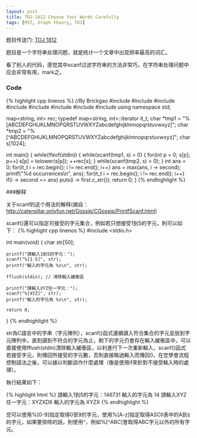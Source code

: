 ```yaml
---
layout: post
title: TOJ-1812 Choose Your Words Carefully 
tags: [MST, Graph theory, TOJ]
---
```


题目传送门: <a href="http://acm.tju.edu.cn/toj/showp1812.html">TOJ 1812</a>

题目是一个字符串处理问题，就是统计一个文章中出现频率最高的词汇。

看了别人的代码，感觉其中scanf过滤字符串的方法非常巧，在字符串处理问题中应会非常有用，mark之。

### Code

{% highlight cpp linenos %}
//By Brickgao
#include <iostream>
#include <cstdio>
#include <cstring>
#include <cmath>
#include <cstdlib>
#include <algorithm>
#include <vector>
#include <map>
using namespace std;

map<string, int> rec;
typedef map<string, int>::iterator it_t;
char *tmp1 = "%[ABCDEFGHIJKLMNOPQRSTUVWXYZabcdefghijklmnopqrstuvwxyz]";
char *tmp2 = "%[^ABCDEFGHIJKLMNOPQRSTUVWXYZabcdefghijklmnopqrstuvwxyz]";
char s[1024];

int main()
{
    while(!feof(stdin))
    {
        while(scanf(tmp1, s) > 0)
        {
            for(int p = 0; s[p]; p++) s[p] = tolower(s[p]);
            ++rec[s];
        }
        while(scanf(tmp2, s) > 0);
    }
    int ans = 0;
    for(it_t i = rec.begin(); i != rec.end(); i++)
        ans = max(ans, i -> second);
    printf("%d occurrences\n", ans);
    for(it_t i = rec.begin(); i != rec.end(); i++)
        if(i -> second == ans)
            puts(i -> first.c_str());
    return 0;
}
{% endhighlight %}

###解释

关于scanf的这个用法的解释(摘自：<a href ="http://caterpillar.onlyfun.net/Gossip/CGossip/PrintfScanf.html">http://caterpillar.onlyfun.net/Gossip/CGossip/PrintfScanf.html</a>)

scanf()還可以指定可接受的字元集合，例如若只想接受1到5的字元，則可以如下：
{% highlight cpp linenos %}
#include <stdio.h>

int main(void) {
    char str[50];
    
    printf("請輸入1到5的字元：");
    scanf("%[1-5]", str);
    printf("輸入的字元為 %s\n", str);

    fflush(stdin); // 清除輸入緩衝區

    printf("請輸入XYZ任一字元：");
    scanf("%[XYZ]", str);
    printf("輸入的字元為 %s\n", str);
    
    return 0;
}
{% endhighlight %}

str為C語言中的字串（字元陣列），scanf()函式連續讀入符合集合的字元並放到字元陣列中，直到讀到不符合的字元為止，剩下的字元仍會存在輸入緩衝區中，可以直接使用fflush(stdin)清除輸入緩衝區，以利進行下一次重新輸入，scanf()函式若接受字元，則傳回所接受的字元數，否則直接略過輸入而傳回0，在您學會流程控制語法之後，可以據以判斷該作什麼處理（像是使用if來針對不接受輸入時的處理）。

執行結果如下：

{% highlight html %}
請輸入1到5的字元：146731
輸入的字元為 14
請輸入XYZ任一字元：XYZXDX
輸入的字元為 XYZX
{% endhighlight %}

<p>您可以使用%[0-9]指定取得0至9的字元，使用%[A-z]指定取得ASCII表中的A到z的字元，如果要排除的話，則使用^，例如%[^ABC]會取得ABC字元以外的所有字元。</p>
